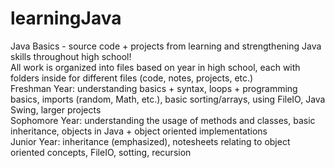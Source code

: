 # learningJava
Java Basics - source code + projects from learning and strengthening Java skills throughout high school!  
All work is organized into files based on year in high school, each with folders inside for different files (code, notes, projects, etc.)  
Freshman Year: understanding basics + syntax, loops + programming basics, imports (random, Math, etc.), basic sorting/arrays, using FileIO, Java Swing, larger projects  
Sophomore Year: understanding the usage of methods and classes, basic inheritance, objects in Java + object oriented implementations  
Junior Year: inheritance (emphasized), notesheets relating to object oriented concepts, FileIO, sotting, recursion  
